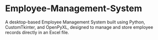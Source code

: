 # Employee-Management-System
A desktop-based Employee Management System built using Python, CustomTkinter, and OpenPyXL, designed to manage and store employee records directly in an Excel file.
